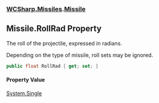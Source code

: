 ### [WCSharp.Missiles](WCSharp.Missiles.md 'WCSharp.Missiles').[Missile](WCSharp.Missiles.Missile.md 'WCSharp.Missiles.Missile')

## Missile.RollRad Property

The roll of the projectile, expressed in radians.  
  
Depending on the type of missile, roll sets may be ignored.

```csharp
public float RollRad { get; set; }
```

#### Property Value
[System.Single](https://docs.microsoft.com/en-us/dotnet/api/System.Single 'System.Single')